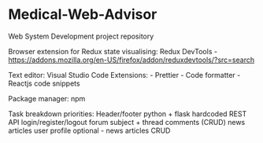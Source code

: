 # Medical-Web-Advisor
Web System Development project repository

Browser extension for Redux state visualising:
  Redux DevTools - https://addons.mozilla.org/en-US/firefox/addon/reduxdevtools/?src=search

Text editor:
Visual Studio Code
  Extensions: - Prettier - Code formatter
              - Reactjs code snippets

Package manager: npm

Task breakdown priorities:
 Header/footer
 python + flask hardcoded REST API
 login/register/logout
 forum subject + thread
 comments (CRUD)
 news articles
 user profile
 optional - news articles CRUD 
